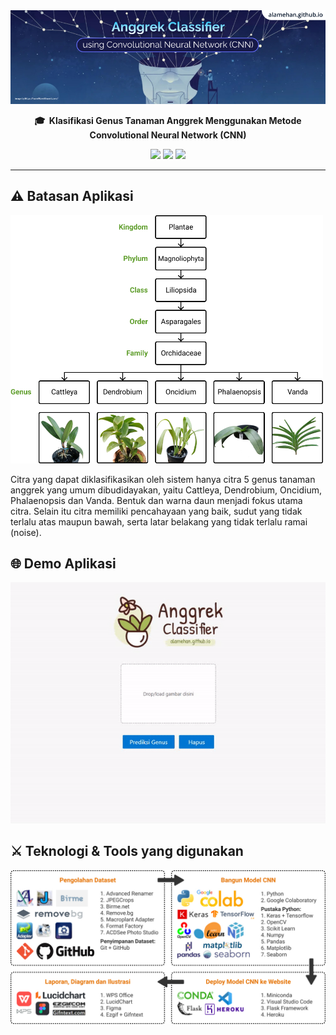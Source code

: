 <img src="assets/cover.jpg">

<p align="center">
    <strong>🎓&nbsp; Klasifikasi Genus Tanaman Anggrek Menggunakan Metode Convolutional Neural Network (CNN)</strong>
</p>

<p align="center">
    <a href="http://anggrek-classifier.herokuapp.com/"><img src="https://img.shields.io/badge/project%20site-open-brightgreen"></a>
    <a href="https://github.com/alamehan/deep-learning-cnn-simplified"><img src="https://img.shields.io/badge/project%20reference-open-brightgreen"></a>
    <a href="https://alamehan.github.io/"><img src="https://img.shields.io/badge/author-alamehan.github.io-blue"></a>
</p>

---

## ⚠️ Batasan Aplikasi

<img src="assets/genus.jpg" width=500>

Citra yang dapat diklasifikasikan oleh sistem hanya citra 5 genus tanaman anggrek yang umum dibudidayakan, yaitu Cattleya, Dendrobium, Oncidium, Phalaenopsis dan Vanda. Bentuk dan warna daun menjadi fokus utama citra. Selain itu citra memiliki pencahayaan yang baik, sudut yang tidak terlalu atas maupun bawah, serta latar belakang yang tidak terlalu ramai (noise).

## 🌐 Demo Aplikasi

<img src="assets/demo.gif">

## ⚔️ Teknologi & Tools yang digunakan

<img src="assets/tools.jpg" width=600>

